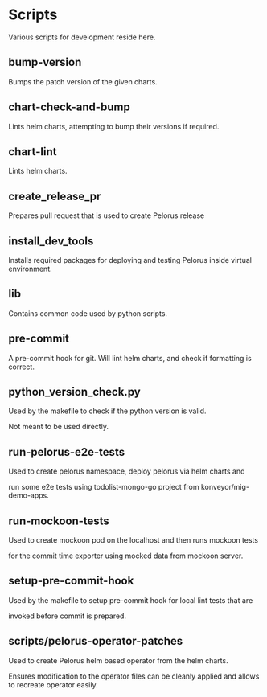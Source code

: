 # Scripts

Various scripts for development reside here.

## bump-version

Bumps the patch version of the given charts.

## chart-check-and-bump

Lints helm charts, attempting to bump their versions if required.

## chart-lint

Lints helm charts.

## create_release_pr

Prepares pull request that is used to create Pelorus release

## install_dev_tools

Installs required packages for deploying and testing Pelorus inside virtual environment.

## lib

Contains common code used by python scripts.

## pre-commit

A pre-commit hook for git. Will lint helm charts, and check if formatting is correct.

## python_version_check.py

Used by the makefile to check if the python version is valid.

Not meant to be used directly.

## run-pelorus-e2e-tests

Used to create pelorus namespace, deploy pelorus via helm charts and

run some e2e tests using todolist-mongo-go project from konveyor/mig-demo-apps.

## run-mockoon-tests

Used to create mockoon pod on the localhost and then runs mockoon tests

for the commit time exporter using mocked data from mockoon server.

## setup-pre-commit-hook

Used by the makefile to setup pre-commit hook for local lint tests that are

invoked before commit is prepared.

## scripts/pelorus-operator-patches

Used to create Pelorus helm based operator from the helm charts.

Ensures modification to the operator files can be cleanly applied and allows
to recreate operator easily.
